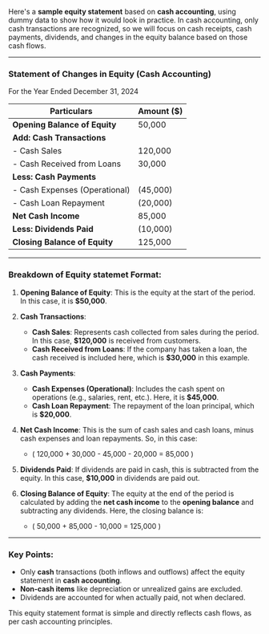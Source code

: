 Here's a **sample equity statement** based on **cash accounting**, using dummy data to show how it would look in practice. In cash accounting, only cash transactions are recognized, so we will focus on cash receipts, cash payments, dividends, and changes in the equity balance based on those cash flows.

---

### **Statement of Changes in Equity (Cash Accounting)**  
For the Year Ended December 31, 2024

| **Particulars**                | **Amount ($)**  |
|---------------------------------|-----------------|
| **Opening Balance of Equity**   | 50,000          |
| **Add: Cash Transactions**      |                 |
| - Cash Sales                    | 120,000         |
| - Cash Received from Loans      | 30,000          |
| **Less: Cash Payments**         |                 |
| - Cash Expenses (Operational)   | (45,000)        |
| - Cash Loan Repayment           | (20,000)        |
| **Net Cash Income**             | 85,000          |
| **Less: Dividends Paid**        | (10,000)        |
| **Closing Balance of Equity**   | 125,000         |

---

### Breakdown of Equity statemet Format:

1. **Opening Balance of Equity**: This is the equity at the start of the period. In this case, it is **$50,000**.

2. **Cash Transactions**:
   - **Cash Sales**: Represents cash collected from sales during the period. In this case, **$120,000** is received from customers.
   - **Cash Received from Loans**: If the company has taken a loan, the cash received is included here, which is **$30,000** in this example.

3. **Cash Payments**:
   - **Cash Expenses (Operational)**: Includes the cash spent on operations (e.g., salaries, rent, etc.). Here, it is **$45,000**.
   - **Cash Loan Repayment**: The repayment of the loan principal, which is **$20,000**.

4. **Net Cash Income**: This is the sum of cash sales and cash loans, minus cash expenses and loan repayments. So, in this case:
   - \( 120,000 + 30,000 - 45,000 - 20,000 = 85,000 \)

5. **Dividends Paid**: If dividends are paid in cash, this is subtracted from the equity. In this case, **$10,000** in dividends are paid out.

6. **Closing Balance of Equity**: The equity at the end of the period is calculated by adding the **net cash income** to the **opening balance** and subtracting any dividends. Here, the closing balance is:
   - \( 50,000 + 85,000 - 10,000 = 125,000 \)

---

### Key Points:
- Only **cash** transactions (both inflows and outflows) affect the equity statement in **cash accounting**.
- **Non-cash items** like depreciation or unrealized gains are excluded.
- Dividends are accounted for when actually paid, not when declared.

This equity statement format is simple and directly reflects cash flows, as per cash accounting principles.
